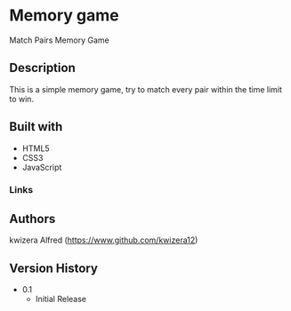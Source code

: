 # Memory game

Match Pairs Memory Game

## Description

This is a simple memory game, try to match every pair within the time limit to win.

## Built with

- HTML5
- CSS3
- JavaScript

### Links


## Authors

kwizera Alfred
(https://www.github.com/kwizera12)

## Version History

- 0.1
  - Initial Release
